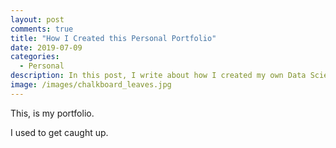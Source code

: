 ```yaml
---
layout: post
comments: true
title: "How I Created this Personal Portfolio"
date: 2019-07-09
categories:
  - Personal
description: In this post, I write about how I created my own Data Science portfolio.
image: /images/chalkboard_leaves.jpg
---
```


This, is my portfolio.

I used to get caught up.
